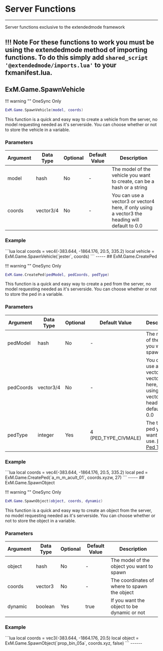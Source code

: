 <h1>Server Functions</h1>

-----

Server functions exclusive to the extendedmode framework

!!! Note
    For these functions to work you must be using the extendedmode method of importing functions.
	To do this simply add `shared_script '@extendedmode/imports.lua'` to your fxmanifest.lua.
-----
## ExM.Game.SpawnVehicle

!!! warning ""
	OneSync Only

```lua
ExM.Game.SpawnVehicle(model, coords)
```
This function is a quick and easy way to create a vehicle from the server, no model requesting needed as it's serverside. You can choose whether or not to store the vehicle in a variable.
<h3>Parameters</h3>

| Argument 		| Data Type | Optional 	| Default Value 		| Description |
| ------------- | --------- | ----------| --------------------- | ----------- |
| model 		| hash	 	| No 		| - 					| The model of the vehicle you want to create, can be a hash or a string |
| coords 		| vector3/4	| No 		| - 					| You can use a vector3 or vector4 here, if only using a vector3 the heading will default to 0.0 |

<h3>Example</h3>
```lua
local coords = vec4(-383.644, -1864.176, 20.5, 335.2)
local vehicle = ExM.Game.SpawnVehicle(`jester`, coords)
```
-----
## ExM.Game.CreatePed

!!! warning ""
	OneSync Only

```lua
ExM.Game.CreatePed(pedModel, pedCoords, pedType)
```
This function is a quick and easy way to create a ped from the server, no model requesting needed as it's serverside. You can choose whether or not to store the ped in a variable.
<h3>Parameters</h3>

| Argument 		| Data Type | Optional 	| Default Value 		| Description |
| ------------- | --------- | ----------| --------------------- | ----------- |
| pedModel 		| hash	 	| No 		| - 					| The model of the ped you want to spawn |
| pedCoords 	| vector3/4	| No 		| - 					| You can use a vector3 or vector4 here, if only using a vector3 the heading will default to 0.0 |
| pedType 		| integer 	| Yes 		| 4 (PED_TYPE_CIVMALE)	| The type of ped you want to use. [List of Ped Types](https://hastebin.com/mecuguxipo) |

<h3>Example</h3>
```lua
local coords = vec4(-383.644, -1864.176, 20.5, 335.2)
local ped = ExM.Game.CreatePed(`a_m_m_acult_01`, coords.xyzw, 27)
```
-----
## ExM.Game.SpawnObject

!!! warning ""
	OneSync Only

```lua
ExM.Game.SpawnObject(object, coords, dynamic)
```
This function is a quick and easy way to create an object from the server, no model requesting needed as it's serverside. You can choose whether or not to store the object in a variable.
<h3>Parameters</h3>

| Argument 		| Data Type | Optional 	| Default Value 		| Description |
| ------------- | --------- | ----------| --------------------- | ----------- |
| object 		| hash	 	| No 		| - 					| The model of the object you want to spawn |
| coords	 	| vector3	| No 		| - 					| The coordinates of where to spawn the object |
| dynamic 		| boolean 	| Yes 		| true					| If you want the object to be dynamic or not |

<h3>Example</h3>
```lua
local coords = vec3(-383.644, -1864.176, 20.5)
local object = ExM.Game.SpawnObject(`prop_bin_05a`, coords.xyz, false)
```
------